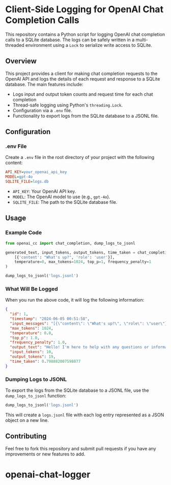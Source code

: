 # Client-Side Logging for OpenAI Chat Completion Calls

This repository contains a Python script for logging OpenAI chat completion calls to a SQLite database. The logs can be safely written in a multi-threaded environment using a `Lock` to serialize write access to SQLite.

## Overview

This project provides a client for making chat completion requests to the OpenAI API and logs the details of each request and response to a SQLite database. The main features include:
- Logs input and output token counts and request time for each chat completion
- Thread-safe logging using Python's `threading.Lock`.
- Configuration via a `.env` file.
- Functionality to export logs from the SQLite database to a JSONL file.

## Configuration

### .env File

Create a `.env` file in the root directory of your project with the following content:

```ini
API_KEY=your_openai_api_key
MODEL=gpt-4o
SQLITE_FILE=logs.db
```

- `API_KEY`: Your OpenAI API key.
- `MODEL`: The OpenAI model to use (e.g., `gpt-4o`).
- `SQLITE_FILE`: The path to the SQLite database file.

## Usage

### Example Code

```python
from openai_cc import chat_completion, dump_logs_to_jsonl

generated_text, input_tokens, output_tokens, time_taken = chat_completion(
    [{'content': "What's up?", 'role': 'user'}],
    temperature=0, max_tokens=1024, top_p=1, frequency_penalty=1
)

dump_logs_to_jsonl('logs.jsonl')
```

### What Will Be Logged

When you run the above code, it will log the following information:

```json
{
  "id": 1,
  "timestamp": "2024-06-05 00:51:58",
  "input_messages": "[{\"content\": \"What's up?\", \"role\": \"user\"}]",
  "max_tokens": 1024,
  "temperature": 0.0,
  "top_p": 1.0,
  "frequency_penalty": 1.0,
  "output_text": "Hello! I'm here to help with any questions or information you need. What's on your mind?",
  "input_tokens": 10,
  "output_tokens": 19,
  "time_taken": 0.798882007598877
}
```

### Dumping Logs to JSONL

To export the logs from the SQLite database to a JSONL file, use the `dump_logs_to_jsonl` function:

```python
dump_logs_to_jsonl('logs.jsonl')
```

This will create a `logs.jsonl` file with each log entry represented as a JSON object on a new line.

## Contributing

Feel free to fork this repository and submit pull requests if you have any improvements or new features to add.
# openai-chat-logger
